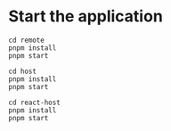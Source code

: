 # Start the application

```
cd remote
pnpm install
pnpm start
```

```
cd host
pnpm install
pnpm start
```

```
cd react-host
pnpm install
pnpm start
```
